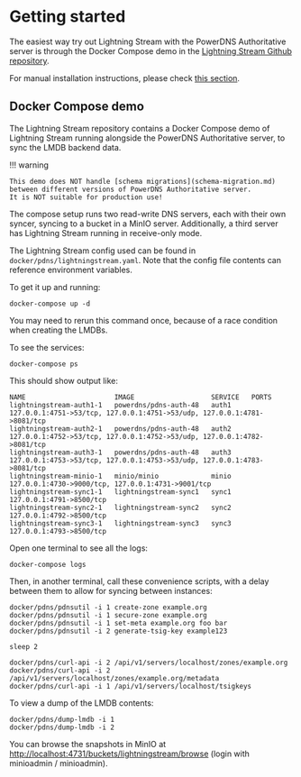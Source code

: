 # Getting started

The easiest way try out Lightning Stream with the PowerDNS Authoritative server is through the Docker Compose demo
in the [Lightning Stream Github repository](https://github.com/PowerDNS/lightningstream/).

For manual installation instructions, please check [this section](pdns-auth-installation.md).


## Docker Compose demo

The Lightning Stream repository contains a Docker Compose demo of Lightning Stream running alongside
the PowerDNS Authoritative server, to sync the LMDB backend data.

!!! warning

    This demo does NOT handle [schema migrations](schema-migration.md) between different versions of PowerDNS Authoritative server.
    It is NOT suitable for production use!

The compose setup runs two read-write DNS servers, each with their own syncer, syncing to a bucket in a MinIO server.
Additionally, a third server has Lightning Stream running in receive-only mode.

The Lightning Stream config used can be found in `docker/pdns/lightningstream.yaml`. Note that the
config file contents can reference environment variables.

To get it up and running:

    docker-compose up -d

You may need to rerun this command once, because of a race condition when creating the LMDBs.

To see the services:

    docker-compose ps

This should show output like:

```
NAME                      IMAGE                   SERVICE   PORTS
lightningstream-auth1-1   powerdns/pdns-auth-48   auth1     127.0.0.1:4751->53/tcp, 127.0.0.1:4751->53/udp, 127.0.0.1:4781->8081/tcp
lightningstream-auth2-1   powerdns/pdns-auth-48   auth2     127.0.0.1:4752->53/tcp, 127.0.0.1:4752->53/udp, 127.0.0.1:4782->8081/tcp
lightningstream-auth3-1   powerdns/pdns-auth-48   auth3     127.0.0.1:4753->53/tcp, 127.0.0.1:4753->53/udp, 127.0.0.1:4783->8081/tcp
lightningstream-minio-1   minio/minio             minio     127.0.0.1:4730->9000/tcp, 127.0.0.1:4731->9001/tcp
lightningstream-sync1-1   lightningstream-sync1   sync1     127.0.0.1:4791->8500/tcp
lightningstream-sync2-1   lightningstream-sync2   sync2     127.0.0.1:4792->8500/tcp
lightningstream-sync3-1   lightningstream-sync3   sync3     127.0.0.1:4793->8500/tcp
```

Open one terminal to see all the logs:

    docker-compose logs

Then, in another terminal, call these convenience scripts, with a delay between them to allow for syncing between instances:

    docker/pdns/pdnsutil -i 1 create-zone example.org
    docker/pdns/pdnsutil -i 1 secure-zone example.org
    docker/pdns/pdnsutil -i 1 set-meta example.org foo bar
    docker/pdns/pdnsutil -i 2 generate-tsig-key example123

    sleep 2

    docker/pdns/curl-api -i 2 /api/v1/servers/localhost/zones/example.org
    docker/pdns/curl-api -i 2 /api/v1/servers/localhost/zones/example.org/metadata
    docker/pdns/curl-api -i 1 /api/v1/servers/localhost/tsigkeys

To view a dump of the LMDB contents:

    docker/pdns/dump-lmdb -i 1
    docker/pdns/dump-lmdb -i 2

You can browse the snapshots in MinIO at <http://localhost:4731/buckets/lightningstream/browse>
(login with minioadmin / minioadmin).


